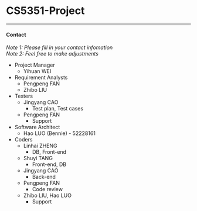 # CS5351-Project
---
#### Contact
_Note 1: Please fill in your contact infomation_  
_Note 2: Feel free to make adjustments_
* Project Manager
    * Yihuan WEI
* Requirement Analysts
    * Pengpeng FAN
    * Zhibo LIU
* Testers
    * Jingyang CAO 
        * Test plan, Test cases
    * Pengpeng FAN
        * Support
* Software Architect
    * Hao LUO (Bennie) - 52228161
* Coders
    * Linhai ZHENG
        * DB, Front-end
    * Shuyi TANG
        * Front-end, DB
    * Jingyang CAO
        * Back-end 
    * Pengpeng FAN
        * Code review 
    * Zhibo LIU, Hao LUO
        * Support
